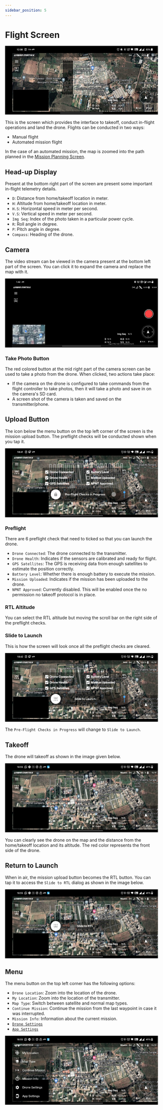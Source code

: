 ```yaml
---
sidebar_position: 5
---
```


# Flight Screen

![Progress](./img/flight-screen-intro.jpg)

This is the screen which provides the interface to takeoff, conduct in-flight operations and land the drone. Flights can be conducted in two ways:

- Manual flight
- Automated mission flight

In the case of an automated mission, the map is zoomed into the path planned in the
[Mission Planning Screen](./mission-planning-screen.md).


## Head-up Display

Present at the bottom right part of the screen are present some important in-flight telemetry details.

- `D`: Distance from home/takeoff location in meter.
- `H`: Altitude from home/takeoff location in meter.
- `H.S`: Horizontal speed in meter per second.
- `V.S`: Vertical speed in meter per second.
- `Img Seq`: Index of the photo taken in a particular power cycle.
- `R`: Roll angle in degree.
- `P`: Pitch angle in degree.
- `Compass`: Heading of the drone.


## Camera

The video stream can be viewed in the camera present at the bottom left part of the screen. You can click it to expand the camera and replace the map with it.

![Camera](./img/flight-screen-camera.jpg)

### Take Photo Button

The red colored button at the mid right part of the camera screen can be used to take a photo from the drone. When clicked, two actions take place:

- If the camera on the drone is configured to take commands from the flight controller to take photos, then it will take a photo and save in on the camera's SD card.
- A screen shot of the camera is taken and saved on the transmitter/phone.


## Upload Button

The icon below the menu button on the top left corner of the screen is the mission upload button. The preflight checks will be conducted shown when you tap it.

![Preflight 1](./img/flight-screen-preflight-1.jpg)


### Preflight

There are 6 preflight check that need to ticked so that you can launch the drone.

- `Drone Connected`: The drone connected to the transmitter.
- `Drone Health`: Indicates if the sensors are calibrated and ready for flight.
- `GPS Satellites`: The GPS is receiving data from enough satellites to estimate the position correctly.
- `Battery Level`: Whether there is enough battery to execute the mission.
- `Mission Uploaded`: Indicates if the mission has been uploaded to the drone.
- `NPNT Approved`: Currently disabled. This will be enabled once the no permission no takeoff protocol is in place.

### RTL Altitude

You can select the RTL altitude but moving the scroll bar on the right side of the preflight checks.

### Slide to Launch

This is how the screen will look once all the preflight checks are cleared.

![Preflight 2](./img/flight-screen-preflight-2.jpg)

The `Pre-Flight Checks in Progress` will change to `Slide to Launch`.


## Takeoff

The drone will takeoff as shown in the image given below.

![Takeoff](./img/flight-screen-takeoff.jpg)

You can clearly see the drone on the map and the distance from the home/takeoff location and its altitude. The red color represents the front side of the drone.


## Return to Launch

When in air, the mission upload button becomes the RTL button. You can tap it to access the `Slide to RTL` dialog as shown in the image below.  

![RTL](./img/flight-screen-rtl.jpg)


## Menu

The menu button on the top left corner has the following options:

- `Drone Location`: Zoom into the location of the drone.
- `My Location`: Zoom into the location of the transmitter.
- `Map Type`: Switch between satellite and normal map types.
- `Continue Mission`: Continue the mission from the last waypoint in case it was interrupted.
- `Mission Info`: Information about the current mission.
- [`Drone Settings`](/docs/launchpad/settings/drone-settings.md)
- [`App Settings`](/docs/launchpad/settings/app-settings.md)


![Menu](./img/flight-screen-menu.jpg)
